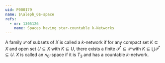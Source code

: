 ```yaml
---
uid: P000179
name: $\aleph_0$-space
refs:
  - mr: 1305126
    name: Spaces having star-countable k-Networks
---
```

A family $\mathcal{P}$ of subsets of $X$ is called a $k$-network if for any compact set $K \subseteq X$ and open set $U \subseteq X$ with $K \subseteq U$, there exists a finite $\mathcal{P}^* \subseteq \mathcal{P}$ with $K \subseteq \bigcup \mathcal{P}^* \subseteq U$. $X$ is called an $\aleph_0$-space if it is $T_3$ and has a countable $k$-network.

